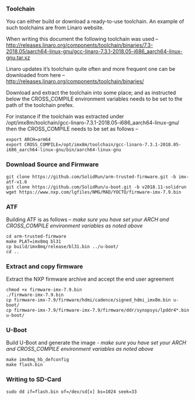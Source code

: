 ### Toolchain
You can either build or download a ready-to-use toolchain. An example of such toolchains are from Linaro website.

When writing this document the following toolchain was used – http://releases.linaro.org/components/toolchain/binaries/7.3-2018.05/aarch64-linux-gnu/gcc-linaro-7.3.1-2018.05-i686_aarch64-linux-gnu.tar.xz

Linaro updates it’s toolchain quite often and more frequent one can be downloaded from here – http://releases.linaro.org/components/toolchain/binaries/

Download and extract the toolchain into some place; and as instructed below the CROSS_COMPILE environment variables needs to be set to the path of the toolchain prefex.

For instance if the toolchain was extracted under /opt/imx8m/toolchain/gcc-linaro-7.3.1-2018.05-i686_aarch64-linux-gnu/ then the CROSS_COMPILE needs to be set as follows –
```
export ARCH=arm64
export CROSS_COMPILE=/opt/imx8m/toolchain/gcc-linaro-7.3.1-2018.05-i686_aarch64-linux-gnu/bin/aarch64-linux-gnu
```

### Download Source and Firmware
```
git clone https://github.com/SolidRun/arm-trusted-firmware.git -b imx-atf-v1.6
git clone https://github.com/SolidRun/u-boot.git -b v2018.11-solidrun
wget https://www.nxp.com/lgfiles/NMG/MAD/YOCTO/firmware-imx-7.9.bin
```

### ATF
Building ATF is as follows – *make sure you have set your ARCH and CROSS_COMPILE environment variables as noted above*
```
cd arm-trusted-firmware
make PLAT=imx8mq bl31
cp build/imx8mq/release/bl31.bin ../u-boot/
cd ..
```

### Extract and copy firmware
Extract the NXP firmware archive and accept the end user agreement
```
chmod +x firmware-imx-7.9.bin
./firmware-imx-7.9.bin
cp firmware-imx-7.9/firmware/hdmi/cadence/signed_hdmi_imx8m.bin u-boot/
cp firmware-imx-7.9/firmware-imx-7.9/firmware/ddr/synopsys/lpddr4*.bin u-boot/
```

### U-Boot
Build U-Boot and generate the image - *make sure you have set your ARCH and CROSS_COMPILE environment variables as noted above*
```
make imx8mq_hb_defconfig
make flash.bin
```

### Writing to SD-Card
```
sudo dd if=flash.bin of=/dev/sd[x] bs=1024 seek=33
```
